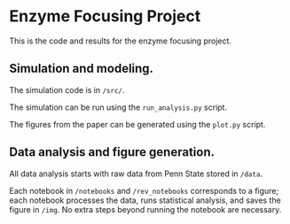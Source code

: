 # Enzyme Focusing Project

This is the code and results for the enzyme focusing project.

## Simulation and modeling.

The simulation code is in `/src/`.

The simulation can be run using the `run_analysis.py` script.

The figures from the paper can be generated using the `plot.py` script.

## Data analysis and figure generation.

All data analysis starts with raw data from Penn State stored in `/data`.

Each notebook in `/notebooks` and `/rev_notebooks` corresponds to a figure;
each notebook processes the data, runs statistical analysis, and saves the
figure in `/img`. No extra steps beyond running the notebook are necessary.







